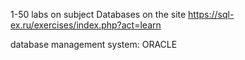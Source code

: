 1-50 labs on subject Databases on the site https://sql-ex.ru/exercises/index.php?act=learn 

database management system: ORACLE